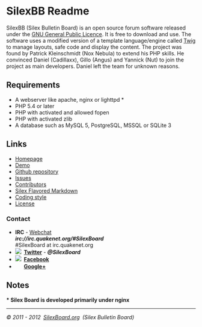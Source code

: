 SilexBB Readme
==============
SilexBB (Silex Bulletin Board) is an open source forum software released under the [GNU General Public Licence](http://www.gnu.org/licenses/gpl-3.0.html). It is free to download and use.
The software uses a modified version of a template language/engine called [Twig](https://github.com/SilexBoard/Template) to manage layouts, safe code and display the content.
The project was found by Patrick Kleinschmidt (Nox Nebula) to extend his PHP skills. He convinced Daniel (Cadillaxx), Gillo (Angus) and Yannick (Nut) to join the project as main developers. Daniel left the team for unknown reasons.

Requirements
------------
* A webserver like apache, nginx or lighttpd *
* PHP 5.4 or later
* PHP with activated and allowed fopen
* PHP with activated zlib
* A database such as MySQL 5, PostgreSQL, MSSQL or SQLite 3


Links
-------
* [Homepage](http://www.silexboard.org/)
* [Demo](http://demo.silexboard.org/)
* [Github repository](https://github.com/SilexBoard/Board)
* [Issues](https://github.com/SilexBoard/Board/issues)
* [Contributors](https://github.com/SilexBoard/Board/blob/master/CONTRIBUTORS.md)
* [Silex Flavored Markdown](http://demo.silexboard.org/Draft/Silex_Flavored_Markdown.html)
* [Coding style](https://github.com/SilexBoard/Board/blob/master/docs/codingstyle.md)
* [License](http://www.gnu.org/licenses/gpl-3.0.html)

### Contact
* __IRC__ - [Webchat](http://webchat.quakenet.org/?channels=SilexBoard)<br>___irc://irc.quakenet.org/#SilexBoard___<br>#SilexBoard at irc.quakenet.org
* ![](https://twitter.com/favicon.ico) __[Twitter](https://twitter.com/SilexBoard)__ - ___@SilexBoard___
* ![](https://www.facebook.com/favicon.ico) __[Facebook](https://www.facebook.com/SilexBoard)__
* <img src="https://ssl.gstatic.com/s2/oz/images/faviconr2.ico" height="16" width="16"> __[Google+](https://plus.google.com/b/110206747608815084063/)__

Notes
-----
__* Silex Board is developed primarily under nginx__

-----

_© 2011 - 2012 [SilexBoard.org](http://www.silexboard.org/) (Silex Bulletin Board)_